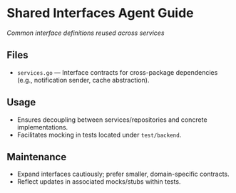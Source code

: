 # Shared Interfaces Agent Guide
*Common interface definitions reused across services*

## Files
- `services.go` — Interface contracts for cross-package dependencies (e.g., notification sender, cache abstraction).

## Usage
- Ensures decoupling between services/repositories and concrete implementations.
- Facilitates mocking in tests located under `test/backend`.

## Maintenance
- Expand interfaces cautiously; prefer smaller, domain-specific contracts.
- Reflect updates in associated mocks/stubs within tests.

